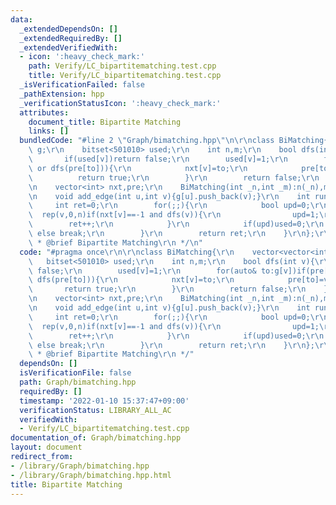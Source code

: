 ```yaml
---
data:
  _extendedDependsOn: []
  _extendedRequiredBy: []
  _extendedVerifiedWith:
  - icon: ':heavy_check_mark:'
    path: Verify/LC_bipartitematching.test.cpp
    title: Verify/LC_bipartitematching.test.cpp
  _isVerificationFailed: false
  _pathExtension: hpp
  _verificationStatusIcon: ':heavy_check_mark:'
  attributes:
    document_title: Bipartite Matching
    links: []
  bundledCode: "#line 2 \"Graph/bimatching.hpp\"\n\r\nclass BiMatching{\r\n    vector<vector<int>>\
    \ g;\r\n    bitset<501010> used;\r\n    int n,m;\r\n    bool dfs(int v){\r\n \
    \       if(used[v])return false;\r\n        used[v]=1;\r\n        for(auto& to:g[v])if(pre[to]==-1\
    \ or dfs(pre[to])){\r\n            nxt[v]=to;\r\n            pre[to]=v;\r\n  \
    \          return true;\r\n        }\r\n        return false;\r\n    }\r\npublic:\r\
    \n    vector<int> nxt,pre;\r\n    BiMatching(int _n,int _m):n(_n),m(_m),g(_n),nxt(_n,-1),pre(_m,-1){}\r\
    \n    void add_edge(int u,int v){g[u].push_back(v);}\r\n    int run(){\r\n   \
    \     int ret=0;\r\n        for(;;){\r\n            bool upd=0;\r\n          \
    \  rep(v,0,n)if(nxt[v]==-1 and dfs(v)){\r\n                upd=1;\r\n        \
    \        ret++;\r\n            }\r\n            if(upd)used=0;\r\n           \
    \ else break;\r\n        }\r\n        return ret;\r\n    }\r\n};\r\n\r\n/**\r\n\
    \ * @brief Bipartite Matching\r\n */\n"
  code: "#pragma once\r\n\r\nclass BiMatching{\r\n    vector<vector<int>> g;\r\n \
    \   bitset<501010> used;\r\n    int n,m;\r\n    bool dfs(int v){\r\n        if(used[v])return\
    \ false;\r\n        used[v]=1;\r\n        for(auto& to:g[v])if(pre[to]==-1 or\
    \ dfs(pre[to])){\r\n            nxt[v]=to;\r\n            pre[to]=v;\r\n     \
    \       return true;\r\n        }\r\n        return false;\r\n    }\r\npublic:\r\
    \n    vector<int> nxt,pre;\r\n    BiMatching(int _n,int _m):n(_n),m(_m),g(_n),nxt(_n,-1),pre(_m,-1){}\r\
    \n    void add_edge(int u,int v){g[u].push_back(v);}\r\n    int run(){\r\n   \
    \     int ret=0;\r\n        for(;;){\r\n            bool upd=0;\r\n          \
    \  rep(v,0,n)if(nxt[v]==-1 and dfs(v)){\r\n                upd=1;\r\n        \
    \        ret++;\r\n            }\r\n            if(upd)used=0;\r\n           \
    \ else break;\r\n        }\r\n        return ret;\r\n    }\r\n};\r\n\r\n/**\r\n\
    \ * @brief Bipartite Matching\r\n */"
  dependsOn: []
  isVerificationFile: false
  path: Graph/bimatching.hpp
  requiredBy: []
  timestamp: '2022-01-10 15:37:47+09:00'
  verificationStatus: LIBRARY_ALL_AC
  verifiedWith:
  - Verify/LC_bipartitematching.test.cpp
documentation_of: Graph/bimatching.hpp
layout: document
redirect_from:
- /library/Graph/bimatching.hpp
- /library/Graph/bimatching.hpp.html
title: Bipartite Matching
---
```

